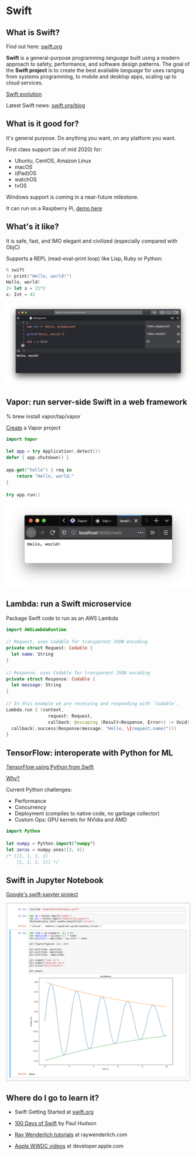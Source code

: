 # Swift

## What is Swift?

Find out here: [swift.org](https://swift.org/)

**Swift** is a general-purpose programming *language* built using a modern approach to safety, performance, and software design patterns. The goal of the **Swift project** is to create the best available *language* for uses ranging from systems programming, to mobile and desktop apps, scaling up to cloud services.

[Swift evolution](https://apple.github.io/swift-evolution/)

Latest Swift news: [swift.org/blog](https://swift.org/blog/)


## What is it good for?

It's general purpose. Do anything you want, on any platform you want.

First class support (as of mid 2020) for:

* Ubuntu, CentOS, Amazon Linux
* macOS
* i(Pad)OS
* watchOS
* tvOS

Windows support is coming in a near-future milestone.

It can run on a Raspberry Pi, [demo here](https://lickability.com/blog/swift-on-raspberry-pi/)


## What's it like?

It is safe, fast, and IMO elegant and civilized (especially compared with ObjC)

Supports a REPL (read-eval-print loop) like Lisp, Ruby or Python:

```swift
% swift
1> print("Hello, world!")
Hello, world!
2> let x = 21*2
x: Int = 42
```

![Swift Playground screenshot](docs/playground.png)

## Vapor: run server-side Swift in a web framework

% brew install vapor/tap/vapor

[Create](https://docs.vapor.codes/4.0/hello-world/) a Vapor project

```swift
import Vapor
 
let app = try Application(.detect())
defer { app.shutdown() }

app.get("hello") { req in
    return "Hello, world."
}

try app.run()
```

![Connect with a browser to the endpoint](docs/browser.png)

## Lambda: run a Swift microservice
Package Swift code to run as an AWS Lambda 

```swift
import AWSLambdaRuntime

// Request, uses Codable for transparent JSON encoding
private struct Request: Codable {
  let name: String
}

// Response, uses Codable for transparent JSON encoding
private struct Response: Codable {
  let message: String
}

// In this example we are receiving and responding with `Codable`.
Lambda.run { (context, 
				request: Request, 
				callback: @escaping (Result<Response, Error>) -> Void) in
  callback(.success(Response(message: "Hello, \(request.name)")))
}
```

## TensorFlow: interoperate with Python for ML

[TensorFlow using Python from Swift](https://www.tensorflow.org/swift/tutorials/python_interoperability)

[Why?](https://github.com/tensorflow/swift/blob/master/docs/WhySwiftForTensorFlow.md)

Current Python challenges:

* Performance
* Concurrency
* Deployment (compiles to native code, no garbage collector)
* Custom Ops: GPU kernels for NVidia and AMD

```swift
import Python

let numpy = Python.import("numpy")
let zeros = numpy.ones([2, 4])
/* [[1, 1, 1, 1]
    [1, 1, 1, 1]] */
```
## Swift in Jupyter Notebook

[Google's swift-jupyter project](https://github.com/google/swift-jupyter)

![Swift for Jupyter screenshot](https://github.com/google/swift-jupyter/blob/master/screenshots/display_matplotlib.png)

## Where do I go to learn it?

* Swift Getting Started at [swift.org](https://docs.swift.org/swift-book/LanguageGuide/TheBasics.html)

* [100 Days of Swift](https://www.hackingwithswift.com/100) by Paul Hudson
* [Ray Wenderlich tutorials](https://www.raywenderlich.com/ios/paths/learn) at raywenderlich.com
* [Apple WWDC videos](https://developer.apple.com/videos/) at developer.apple.com

